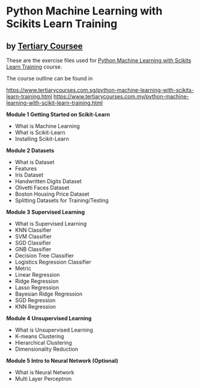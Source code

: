 # Python Machine Learning with Scikits Learn Training
## by [Tertiary Coursee](https://www.tertiarycourses.com.sg/)

These are the exercise files used for [Python Machine Learning with Scikits Learn Training](https://www.tertiarycourses.com.sg/python-machine-learning-with-scikits-learn-training.html) course. 

The course outline can be found in 

https://www.tertiarycourses.com.sg/python-machine-learning-with-scikits-learn-training.html
https://www.tertiarycourses.com.my/python-machine-learning-with-scikit-learn-training.html

<p><strong>Module 1 Getting Started on Scikit-Learn</strong></p>
<ul>
<li>What is Machine Learning</li>
<li>What is Scikit-Learn</li>
<li>Installing Scikit-Learn</li>
</ul>
<p><strong>Module 2 Datasets</strong></p>
<ul>
<li>What is Dataset</li>
<li>Features&nbsp;</li>
<li>Iris Dataset</li>
<li>Handwritten Digits Dataset</li>
<li>Olivetti Faces Dataset</li>
<li>Boston Housing Price Dataset</li>
<li>Splitting Datasets for Training/Testing</li>
</ul>
<p><strong>Module 3 Supervised Learning</strong></p>
<ul>
<li>What is Supervised Learning</li>
<li>KNN Classifier</li>
<li>SVM Classifier</li>
<li>SGD Classifier</li>
<li>GNB Classifier</li>
<li>Decision Tree Classifier</li>
<li>Logistics Regression Classifier</li>
<li>Metric</li>
<li>Linear Regression</li>
<li>Ridge Regression</li>
<li>Lasso Regression</li>
<li>Bayesian Ridge Regression</li>
<li>SGD Regression</li>
<li>KNN Regression</li>
</ul>
<p><strong>Module 4 Unsupervised Learning</strong></p>
<ul>
<li>What is Unsupervised Learning</li>
<li>K-means Clustering</li>
<li>Hierarchical Clustering</li>
<li>Dimensionality Reduction</li>
</ul>
<p><strong>Module 5 Intro to Neural Network (Optional)</strong></p>
<ul>
<li>What is Neural Network</li>
<li>Multi Layer Perceptron</li>
</ul>

